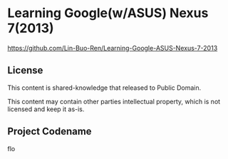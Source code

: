 # Learning Google(w/ASUS) Nexus 7(2013)
<https://github.com/Lin-Buo-Ren/Learning-Google-ASUS-Nexus-7-2013>

## License
This content is shared-knowledge that released to Public Domain.

This content may contain other parties intellectual property, which is not licensed and keep it as-is.

## Project Codename
flo

